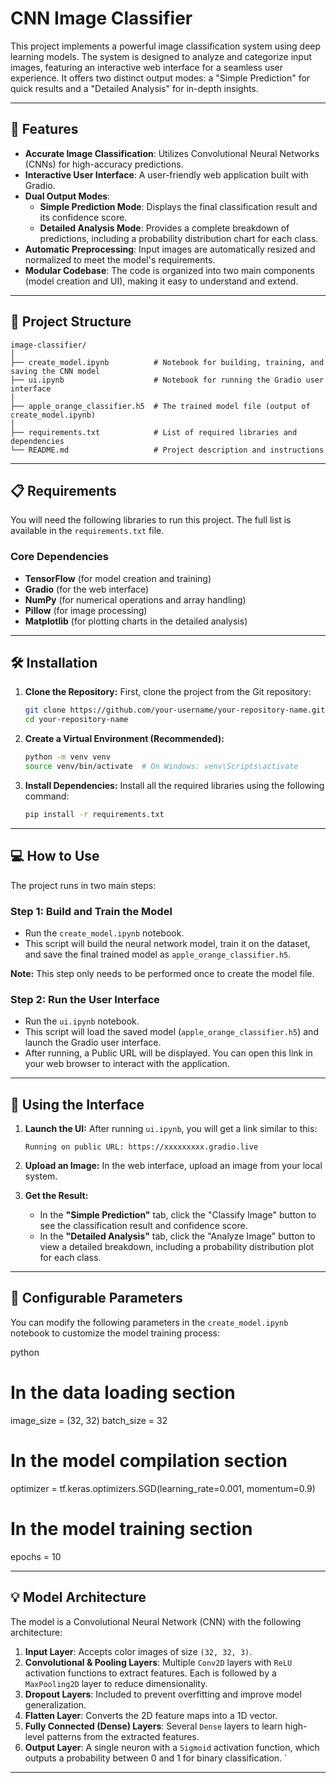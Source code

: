 # CNN Image Classifier

This project implements a powerful image classification system using deep learning models. The system is designed to analyze and categorize input images, featuring an interactive web interface for a seamless user experience. It offers two distinct output modes: a "Simple Prediction" for quick results and a "Detailed Analysis" for in-depth insights.

---

## 🌟 Features

- **Accurate Image Classification**: Utilizes Convolutional Neural Networks (CNNs) for high-accuracy predictions.
- **Interactive User Interface**: A user-friendly web application built with Gradio.
- **Dual Output Modes**:
    - **Simple Prediction Mode**: Displays the final classification result and its confidence score.
    - **Detailed Analysis Mode**: Provides a complete breakdown of predictions, including a probability distribution chart for each class.
- **Automatic Preprocessing**: Input images are automatically resized and normalized to meet the model's requirements.
- **Modular Codebase**: The code is organized into two main components (model creation and UI), making it easy to understand and extend.

---

## 🚀 Project Structure

```
image-classifier/
│
├── create_model.ipynb          # Notebook for building, training, and saving the CNN model
├── ui.ipynb                    # Notebook for running the Gradio user interface
│
├── apple_orange_classifier.h5  # The trained model file (output of create_model.ipynb)
│
├── requirements.txt            # List of required libraries and dependencies
└── README.md                   # Project description and instructions
```
---

## 📋 Requirements

You will need the following libraries to run this project. The full list is available in the `requirements.txt` file.

### Core Dependencies
- **TensorFlow** (for model creation and training)
- **Gradio** (for the web interface)
- **NumPy** (for numerical operations and array handling)
- **Pillow** (for image processing)
- **Matplotlib** (for plotting charts in the detailed analysis)

---

## 🛠️ Installation

1.  **Clone the Repository:**
    First, clone the project from the Git repository:
    ```bash
    git clone https://github.com/your-username/your-repository-name.git
    cd your-repository-name
    ```

2.  **Create a Virtual Environment (Recommended):**
    ```bash
    python -m venv venv
    source venv/bin/activate  # On Windows: venv\Scripts\activate
    ```

3.  **Install Dependencies:**
    Install all the required libraries using the following command:
    ```bash
    pip install -r requirements.txt
    ```

---

## 💻 How to Use

The project runs in two main steps:

### Step 1: Build and Train the Model

- Run the `create_model.ipynb` notebook.
- This script will build the neural network model, train it on the dataset, and save the final trained model as `apple_orange_classifier.h5`.

**Note:** This step only needs to be performed once to create the model file.

### Step 2: Run the User Interface

- Run the `ui.ipynb` notebook.
- This script will load the saved model (`apple_orange_classifier.h5`) and launch the Gradio user interface.
- After running, a Public URL will be displayed. You can open this link in your web browser to interact with the application.

---

## 🎯 Using the Interface

1.  **Launch the UI:**
    After running `ui.ipynb`, you will get a link similar to this:
    ```
    Running on public URL: https://xxxxxxxxx.gradio.live
    ```

2.  **Upload an Image:**
    In the web interface, upload an image from your local system.

3.  **Get the Result:**
    - In the **"Simple Prediction"** tab, click the "Classify Image" button to see the classification result and confidence score.
    - In the **"Detailed Analysis"** tab, click the "Analyze Image" button to view a detailed breakdown, including a probability distribution plot for each class.

---

## 🔧 Configurable Parameters

You can modify the following parameters in the `create_model.ipynb` notebook to customize the model training process:

python
# In the data loading section
image_size = (32, 32)
batch_size = 32

# In the model compilation section
optimizer = tf.keras.optimizers.SGD(learning_rate=0.001, momentum=0.9)

# In the model training section
epochs = 10

---

## 💡 Model Architecture

The model is a Convolutional Neural Network (CNN) with the following architecture:

1.  **Input Layer**: Accepts color images of size `(32, 32, 3)`.
2.  **Convolutional & Pooling Layers**: Multiple `Conv2D` layers with `ReLU` activation functions to extract features. Each is followed by a `MaxPooling2D` layer to reduce dimensionality.
3.  **Dropout Layers**: Included to prevent overfitting and improve model generalization.
4.  **Flatten Layer**: Converts the 2D feature maps into a 1D vector.
5.  **Fully Connected (Dense) Layers**: Several `Dense` layers to learn high-level patterns from the extracted features.
6.  **Output Layer**: A single neuron with a `Sigmoid` activation function, which outputs a probability between 0 and 1 for binary classification.
`

---
